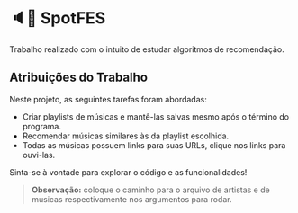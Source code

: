 # 🔈🎼 SpotFES

Trabalho realizado com o intuito de estudar algoritmos de recomendação.

## Atribuições do Trabalho

Neste projeto, as seguintes tarefas foram abordadas:

- Criar playlists de músicas e mantê-las salvas mesmo após o término do programa.
- Recomendar músicas similares às da playlist escolhida.
- Todas as músicas possuem links para suas URLs, clique nos links para ouvi-las.

Sinta-se à vontade para explorar o código e as funcionalidades!

> **Observação:** coloque o caminho para o arquivo de artistas e de musicas respectivamente nos argumentos para rodar.